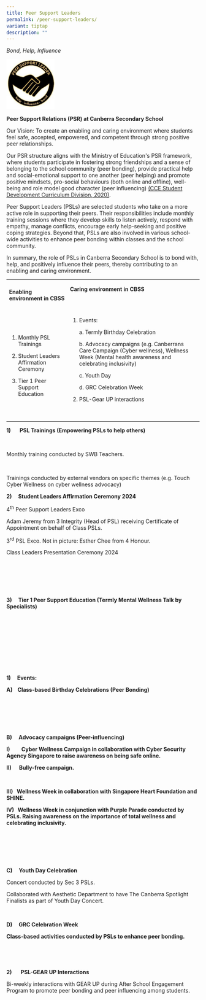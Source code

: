 ```yaml
---
title: Peer Support Leaders
permalink: /peer-support-leaders/
variant: tiptap
description: ""
---
```

<p><em>Bond, Help, Influence</em>
</p>
<div class="isomer-image-wrapper">
<img style="width: 25%;" height="auto" width="100%" alt="" src="/images/PSL1.jpg">
</div>
<p><strong>Peer Support Relations (PSR) at Canberra Secondary School</strong>
</p>
<p>Our Vision: To create an enabling and caring environment where students
feel safe, accepted, empowered, and competent through strong positive peer
relationships.</p>
<p>Our PSR structure aligns with the Ministry of Education's PSR framework,
where students participate in fostering strong friendships and a sense
of belonging to the school community (peer bonding), provide practical
help and social-emotional support to one another (peer helping) and promote
positive mindsets, pro-social behaviours (both online and offline), well-being
and role model good character (peer influencing) <a href="https://www.moe.gov.sg/-/media/files/secondary/syllabuses/cce/2021-character-and-citizenship-education-syllabus-secondary.pdf" rel="noopener noreferrer nofollow" target="_blank">(CCE Student Development Curriculum Division, 2020)</a>.</p>
<p></p>
<p>Peer Support Leaders (PSLs) are selected students who take on a more active
role in supporting their peers. Their responsibilities include monthly
training sessions where they develop skills to listen actively, respond
with empathy, manage conflicts, encourage early help-seeking and positive
coping strategies.&nbsp;Beyond that, PSLs are also involved in various
school-wide activities to enhance peer bonding within classes and the school
community.</p>
<p>In summary, the role of PSLs in Canberra Secondary School is to bond with,
help, and positively influence their peers, thereby contributing to an
enabling and caring environment.</p>
<table style="minWidth: 50px">
<colgroup>
<col>
<col>
</colgroup>
<tbody>
<tr>
<td rowspan="1" colspan="1">
<p><strong>Enabling environment in CBSS</strong>
</p>
</td>
<td rowspan="1" colspan="1">
<p><strong>Caring environment in CBSS</strong>
</p>
<p><strong>&nbsp;</strong>
</p>
</td>
</tr>
<tr>
<td rowspan="1" colspan="1">
<ol data-tight="true" class="tight">
<li>
<p>Monthly PSL Trainings</p>
</li>
<li>
<p>Student Leaders Affirmation Ceremony</p>
</li>
<li>
<p>Tier 1 Peer Support Education</p>
</li>
</ol>
</td>
<td rowspan="1" colspan="1">
<ol data-tight="true" class="tight">
<li>
<p>Events:</p>
<p>a. Termly Birthday Celebration</p>
<p>b. Advocacy campaigns (e.g. Canberrans Care Campaign (Cyber wellness),
Wellness Week (Mental health awareness and celebrating inclusivity)</p>
<p>c. Youth Day</p>
<p>d. GRC Celebration Week</p>
</li>
<li>
<p>PSL-Gear UP interactions</p>
</li>
</ol>
<p>&nbsp;</p>
</td>
</tr>
</tbody>
</table>
<p></p>
<p><strong>1)&nbsp;&nbsp;&nbsp;&nbsp;&nbsp;&nbsp; PSL Trainings (Empowering PSLs to help others)</strong>
</p>
<p>&nbsp;&nbsp;</p>
<p>Monthly training conducted by SWB Teachers.</p>
<p>&nbsp;</p>
<p>Trainings conducted by external vendors on specific themes (e.g. Touch
Cyber Wellness on cyber wellness advocacy)</p>
<p><strong>2)&nbsp;&nbsp;&nbsp;&nbsp; Student Leaders Affirmation Ceremony 2024</strong>
</p>
<p></p>
<p>4<sup>th</sup> Peer Support Leaders Exco</p>
<p></p>
<p>Adam Jeremy from 3 Integrity (Head of PSL) receiving Certificate of Appointment
on behalf of Class PSLs.</p>
<p></p>
<p>3<sup>rd</sup> PSL Exco. Not in picture: Esther Chee from 4 Honour.</p>
<p></p>
<p>Class Leaders Presentation Ceremony 2024</p>
<p>
<br>
</p>
<p>&nbsp;</p>
<p>&nbsp;</p>
<p><strong>3)&nbsp;&nbsp;&nbsp;&nbsp; Tier 1 Peer Support Education (Termly Mental Wellness Talk by Specialists)</strong>
</p>
<p>&nbsp;</p>
<p>&nbsp;</p>
<p>
<br>
</p>
<p>&nbsp;</p>
<p>&nbsp;</p>
<p><strong>1)&nbsp;&nbsp;&nbsp;&nbsp; Events:</strong>
</p>
<p><strong>A)&nbsp;&nbsp;&nbsp; Class-based Birthday Celebrations (Peer Bonding)</strong>
</p>
<p></p>
<p>
<br>
</p>
<p>&nbsp;</p>
<p>&nbsp;</p>
<p><strong>B)&nbsp;&nbsp;&nbsp; </strong>&nbsp;<strong>Advocacy campaigns (Peer-influencing)</strong>
</p>
<p></p>
<p><strong>I)&nbsp;&nbsp;&nbsp;&nbsp;&nbsp;&nbsp;&nbsp;&nbsp; Cyber Wellness Campaign in collaboration with Cyber Security Agency Singapore to raise awareness on being safe online.</strong>
</p>
<p></p>
<p><strong>II)&nbsp;&nbsp;&nbsp;&nbsp;&nbsp; Bully-free campaign.</strong>
</p>
<p>&nbsp;</p>
<p><strong>III)&nbsp;&nbsp; Wellness Week in collaboration with Singapore Heart Foundation and SHINE.</strong>
</p>
<p></p>
<p><strong>IV)&nbsp;&nbsp; Wellness Week in conjunction with Purple Parade conducted by PSLs. Raising awareness on the importance of total wellness and celebrating inclusivity.</strong>
</p>
<p>&nbsp;</p>
<p>
<br>
</p>
<p>&nbsp;</p>
<p><strong>C)&nbsp;&nbsp;&nbsp;&nbsp; Youth Day Celebration</strong>
</p>
<p></p>
<p></p>
<p>Concert conducted by Sec 3 PSLs.</p>
<p></p>
<p>Collaborated with Aesthetic Department to have The Canberra Spotlight
Finalists as part of Youth Day Concert.</p>
<p>&nbsp;</p>
<p><strong>D)&nbsp;&nbsp;&nbsp;&nbsp; GRC Celebration Week</strong>
</p>
<p></p>
<p><strong>Class-based activities conducted by PSLs to enhance peer bonding.</strong>
</p>
<p>
<br>
</p>
<p>&nbsp;</p>
<p><strong>2)&nbsp;&nbsp;&nbsp;&nbsp;&nbsp;&nbsp; PSL-GEAR UP Interactions</strong>
</p>
<p></p>
<p>Bi-weekly interactions with GEAR UP during After School Engagement Program
to promote peer bonding and peer influencing among students.</p>
